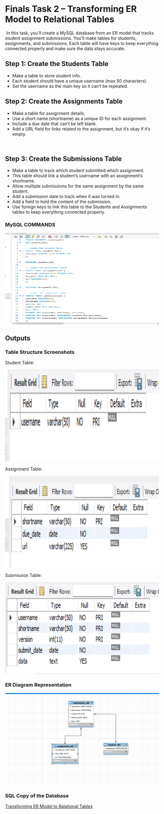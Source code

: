 # Finals Task 2 – Transforming ER Model to Relational Tables
‎
‎In this task, you’ll create a MySQL database from an ER model that tracks student assignment submissions. You’ll make tables for students, assignments, and submissions. Each table will have keys to keep everything connected properly and make sure the data stays accurate.
‎

## ‎Step 1: Create the Students Table

* ‎Make a table to store student info.  
* ‎Each student should have a unique username (max 50 characters).  
* Set the username as the main key so it can’t be repeated.
‎

## ‎Step 2: Create the Assignments Table
* Make a table for assignment details.  
* ‎Use a short name (shortname) as a unique ID for each assignment.  
* ‎Include a due date that can’t be left blank.  
* ‎Add a URL field for links related to the assignment, but it’s okay if it’s empty.

‎
‎
## Step 3: Create the Submissions Table  
* ‎Make a table to track which student submitted which assignment.  
* This table should link a student’s username with an assignment’s shortname.
* Allow multiple submissions for the same assignment by the same student.  
* Add a submission date to track when it was turned in.  
* Add a field to hold the content of the submission.  
* Use foreign keys to link this table to the Students and Assignments tables to keep everything connected properly.

### MySQL COMMANDS

<img src="images/task2_code" alt="Alt Text" width="600" height="300">

## Outputs
### Table Structure Screenshots

Student Table:

<img src="images/task2_1.png" alt="Alt Text" width="600" height="300">

Assignment Table:

<img src="images/task2_2.png" alt="Alt Text" width="600" height="300">

Submission Table:

<img src="images/task2_3.png" alt="Alt Text" width="600" height="300">

### ER Diagram Representation

<img src="images/task2_ERD" alt="Alt Text" width="600" height="300">

### SQL Copy of the Database
 [Transforming ER Model to Ralational Tables](https://github.com/IrishBalingit/README.md/blob/main/Final%20Task%202/Transforming%20ER%20Model%20to%20Ralational%20Tables)




‎
